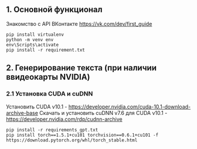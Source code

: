 

## 1. Основной функционал

Знакомство с API ВКонтакте https://vk.com/dev/first_guide

```
pip install virtualenv
python -m venv env
env\Scripts\activate
pip install -r requirement.txt
```

## 2. Генерирование текста (при наличии ввидеокарты NVIDIA)

### 2.1 Установка CUDA и cuDNN

Установить CUDA v10.1 - https://developer.nvidia.com/cuda-10.1-download-archive-base
Скачать и установить cuDNN v7.6 для CUDA v10.1 - https://developer.nvidia.com/rdp/cudnn-archive

```
pip install -r requirements_gpt.txt
pip install torch==1.5.1+cu101 torchvision==0.6.1+cu101 -f https://download.pytorch.org/whl/torch_stable.html
```